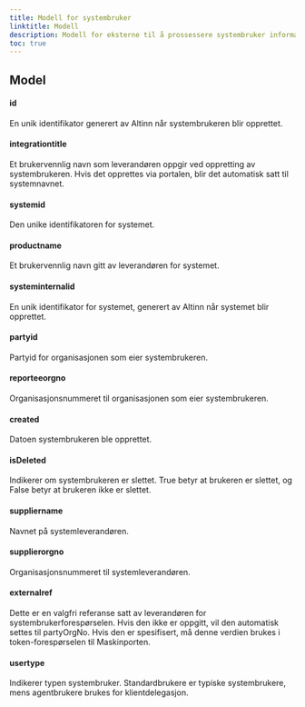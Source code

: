 ```yaml
---
title: Modell for systembruker
linktitle: Modell
description: Modell for eksterne til å prossessere systembruker informasjon
toc: true
---
```

## Model

#### id
En unik identifikator generert av Altinn når systembrukeren blir opprettet.

#### integrationtitle
Et brukervennlig navn som leverandøren oppgir ved oppretting av systembrukeren. Hvis det opprettes via portalen, blir det automatisk satt til systemnavnet.

#### systemid
Den unike identifikatoren for systemet.

#### productname
Et brukervennlig navn gitt av leverandøren for systemet.

#### systeminternalid
En unik identifikator for systemet, generert av Altinn når systemet blir opprettet.

#### partyid
Partyid for organisasjonen som eier systembrukeren.

#### reporteeorgno
Organisasjonsnummeret til organisasjonen som eier systembrukeren.

#### created
Datoen systembrukeren ble opprettet.

#### isDeleted
Indikerer om systembrukeren er slettet. True betyr at brukeren er slettet, og False betyr at brukeren ikke er slettet.

#### suppliername
Navnet på systemleverandøren.

#### supplierorgno
Organisasjonsnummeret til systemleverandøren.

#### externalref
Dette er en valgfri referanse satt av leverandøren for systembrukerforespørselen. Hvis den ikke er oppgitt, vil den automatisk settes til partyOrgNo. Hvis den er spesifisert, må denne verdien brukes i token-forespørselen til Maskinporten.

#### usertype
Indikerer typen systembruker. Standardbrukere er typiske systembrukere, mens agentbrukere brukes for klientdelegasjon.

